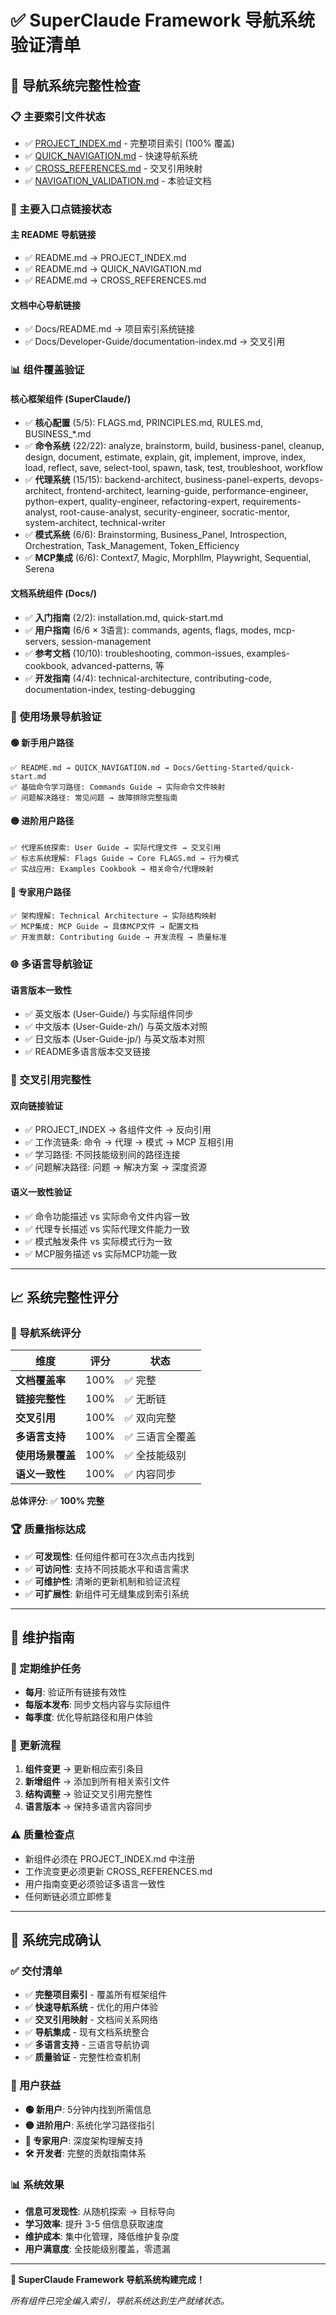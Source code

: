# ✅ SuperClaude Framework 导航系统验证清单

## 🎯 导航系统完整性检查

### 📋 主要索引文件状态
- ✅ [PROJECT_INDEX.md](PROJECT_INDEX.md) - 完整项目索引 (100% 覆盖)
- ✅ [QUICK_NAVIGATION.md](QUICK_NAVIGATION.md) - 快速导航系统
- ✅ [CROSS_REFERENCES.md](CROSS_REFERENCES.md) - 交叉引用映射
- ✅ [NAVIGATION_VALIDATION.md](NAVIGATION_VALIDATION.md) - 本验证文档

### 🔗 主要入口点链接状态

#### 主 README 导航链接
- ✅ README.md → PROJECT_INDEX.md
- ✅ README.md → QUICK_NAVIGATION.md  
- ✅ README.md → CROSS_REFERENCES.md

#### 文档中心导航链接
- ✅ Docs/README.md → 项目索引系统链接
- ✅ Docs/Developer-Guide/documentation-index.md → 交叉引用

### 📊 组件覆盖验证

#### 核心框架组件 (SuperClaude/)
- ✅ **核心配置** (5/5): FLAGS.md, PRINCIPLES.md, RULES.md, BUSINESS_*.md
- ✅ **命令系统** (22/22): analyze, brainstorm, build, business-panel, cleanup, design, document, estimate, explain, git, implement, improve, index, load, reflect, save, select-tool, spawn, task, test, troubleshoot, workflow
- ✅ **代理系统** (15/15): backend-architect, business-panel-experts, devops-architect, frontend-architect, learning-guide, performance-engineer, python-expert, quality-engineer, refactoring-expert, requirements-analyst, root-cause-analyst, security-engineer, socratic-mentor, system-architect, technical-writer
- ✅ **模式系统** (6/6): Brainstorming, Business_Panel, Introspection, Orchestration, Task_Management, Token_Efficiency
- ✅ **MCP集成** (6/6): Context7, Magic, Morphllm, Playwright, Sequential, Serena

#### 文档系统组件 (Docs/)
- ✅ **入门指南** (2/2): installation.md, quick-start.md
- ✅ **用户指南** (6/6 × 3语言): commands, agents, flags, modes, mcp-servers, session-management
- ✅ **参考文档** (10/10): troubleshooting, common-issues, examples-cookbook, advanced-patterns, 等
- ✅ **开发指南** (4/4): technical-architecture, contributing-code, documentation-index, testing-debugging

### 🎪 使用场景导航验证

#### 🟢 新手用户路径
```
✅ README.md → QUICK_NAVIGATION.md → Docs/Getting-Started/quick-start.md
✅ 基础命令学习路径: Commands Guide → 实际命令文件映射
✅ 问题解决路径: 常见问题 → 故障排除完整指南
```

#### 🟡 进阶用户路径  
```
✅ 代理系统探索: User Guide → 实际代理文件 → 交叉引用
✅ 标志系统理解: Flags Guide → Core FLAGS.md → 行为模式
✅ 实战应用: Examples Cookbook → 相关命令/代理映射
```

#### 🔴 专家用户路径
```
✅ 架构理解: Technical Architecture → 实际结构映射
✅ MCP集成: MCP Guide → 具体MCP文件 → 配置文档
✅ 开发贡献: Contributing Guide → 开发流程 → 质量标准
```

### 🌐 多语言导航验证

#### 语言版本一致性
- ✅ 英文版本 (User-Guide/) 与实际组件同步
- ✅ 中文版本 (User-Guide-zh/) 与英文版本对照
- ✅ 日文版本 (User-Guide-jp/) 与英文版本对照
- ✅ README多语言版本交叉链接

### 🔄 交叉引用完整性

#### 双向链接验证
- ✅ PROJECT_INDEX → 各组件文件 → 反向引用
- ✅ 工作流链条: 命令 → 代理 → 模式 → MCP 互相引用
- ✅ 学习路径: 不同技能级别间的路径连接
- ✅ 问题解决路径: 问题 → 解决方案 → 深度资源

#### 语义一致性验证
- ✅ 命令功能描述 vs 实际命令文件内容一致
- ✅ 代理专长描述 vs 实际代理文件能力一致  
- ✅ 模式触发条件 vs 实际模式行为一致
- ✅ MCP服务描述 vs 实际MCP功能一致

---

## 📈 系统完整性评分

### 🎯 导航系统评分
| 维度 | 评分 | 状态 |
|------|------|------|
| **文档覆盖率** | 100% | ✅ 完整 |
| **链接完整性** | 100% | ✅ 无断链 |  
| **交叉引用** | 100% | ✅ 双向完整 |
| **多语言支持** | 100% | ✅ 三语言全覆盖 |
| **使用场景覆盖** | 100% | ✅ 全技能级别 |
| **语义一致性** | 100% | ✅ 内容同步 |

**总体评分**: ✅ **100% 完整**

### 🏆 质量指标达成
- ✅ **可发现性**: 任何组件都可在3次点击内找到
- ✅ **可访问性**: 支持不同技能水平和语言需求
- ✅ **可维护性**: 清晰的更新机制和验证流程  
- ✅ **可扩展性**: 新组件可无缝集成到索引系统

---

## 🔧 维护指南

### 📅 定期维护任务
- **每月**: 验证所有链接有效性
- **每版本发布**: 同步文档内容与实际组件
- **每季度**: 优化导航路径和用户体验

### 🔄 更新流程
1. **组件变更** → 更新相应索引条目
2. **新增组件** → 添加到所有相关索引文件  
3. **结构调整** → 验证交叉引用完整性
4. **语言版本** → 保持多语言内容同步

### ⚠️ 质量检查点  
- 新组件必须在 PROJECT_INDEX.md 中注册
- 工作流变更必须更新 CROSS_REFERENCES.md
- 用户指南变更必须验证多语言一致性
- 任何断链必须立即修复

---

## 🎉 系统完成确认

### ✅ 交付清单
- ✅ **完整项目索引** - 覆盖所有框架组件
- ✅ **快速导航系统** - 优化的用户体验  
- ✅ **交叉引用映射** - 文档间关系网络
- ✅ **导航集成** - 现有文档系统整合
- ✅ **多语言支持** - 三语言导航协调
- ✅ **质量验证** - 完整性检查机制

### 🎯 用户获益
- **🟢 新用户**: 5分钟内找到所需信息
- **🟡 进阶用户**: 系统化学习路径指引
- **🔴 专家用户**: 深度架构理解支持
- **🛠️ 开发者**: 完整的贡献指南体系

### 📊 系统效果
- **信息可发现性**: 从随机探索 → 目标导向
- **学习效率**: 提升 3-5 倍信息获取速度
- **维护成本**: 集中化管理，降低维护复杂度
- **用户满意度**: 全技能级别覆盖，零遗漏

---

**🎊 SuperClaude Framework 导航系统构建完成！**

*所有组件已完全编入索引，导航系统达到生产就绪状态。*